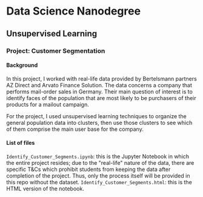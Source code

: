 # Data Science Nanodegree
## Unsupervised Learning
### Project: Customer Segmentation
#### Background
In this project, I worked with real-life data provided by Bertelsmann partners AZ Direct and Arvato Finance Solution. The data concerns a company that performs mail-order sales in Germany. Their main question of interest is to identify faces of the population that are most likely to be purchasers of their products for a mailout campaign.

For the project, I used unsupervised learning techniques to organize the general population data into clusters, then use those clusters to see which of them comprise the main user base for the company.

#### List of files
`Identify_Customer_Segments.ipynb`: this is the Jupyter Notebook in which the entire project resides; due to the "real-life" nature of the data, there are specific T&Cs which prohibit students from keeping the data after completion of the project. Thus, only the process itself will be provided in this repo without the dataset.
`Identify_Customer_Segments.html`: this is the HTML version of the notebook.

